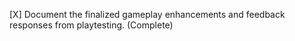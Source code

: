 [X] Document the finalized gameplay enhancements and feedback responses from playtesting. (Complete)